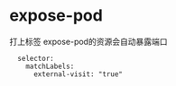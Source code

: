# expose-pod

打上标签 expose-pod的资源会自动暴露端口

```
  selector:
    matchLabels:
      external-visit: "true"
```

